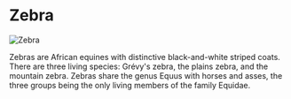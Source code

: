 # Zebra

![Zebra](https://upload.wikimedia.org/wikipedia/commons/1/1b/Burchell%27s_zebra_%28Equus_quagga_burchellii%29_2.jpg)

Zebras are African equines with distinctive black-and-white striped coats. There are three living species: Grévy's zebra, the plains zebra, and the mountain zebra. Zebras share the genus Equus with horses and asses, the three groups being the only living members of the family Equidae.
